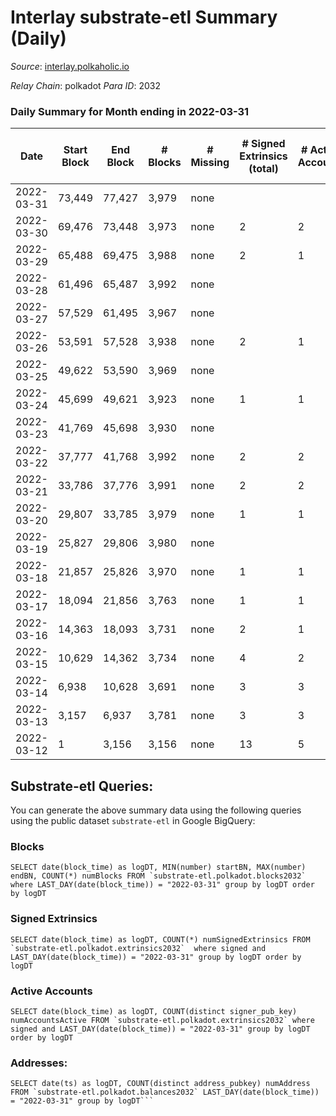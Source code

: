 # Interlay substrate-etl Summary (Daily)

_Source_: [interlay.polkaholic.io](https://interlay.polkaholic.io)

*Relay Chain*: polkadot
*Para ID*: 2032



### Daily Summary for Month ending in 2022-03-31


| Date | Start Block | End Block | # Blocks | # Missing | # Signed Extrinsics (total) | # Active Accounts | # Addresses with Balances | # Events | # Transfers | # XCM Transfers In | # XCM Transfers Out |
| ---- | ----------- | --------- | -------- | --------- | --------------------------- | ----------------- | ------------------------- | -------- | ----------- | ------------------ | ------------------- |
| 2022-03-31 | 73,449 | 77,427 | 3,979 | none  |  |  | 32 | 15,919 |   |   |   |
| 2022-03-30 | 69,476 | 73,448 | 3,973 | none  | 2 | 2 | 32 | 15,896 |   |   |   |
| 2022-03-29 | 65,488 | 69,475 | 3,988 | none  | 2 | 1 | 30 | 15,956 |   |   |   |
| 2022-03-28 | 61,496 | 65,487 | 3,992 | none  |  |  | 29 | 15,970 |   |   |   |
| 2022-03-27 | 57,529 | 61,495 | 3,967 | none  |  |  | 29 | 15,871 |   |   |   |
| 2022-03-26 | 53,591 | 57,528 | 3,938 | none  | 2 | 1 | 29 | 15,756 |   |   |   |
| 2022-03-25 | 49,622 | 53,590 | 3,969 | none  |  |  | 28 | 15,881 |   |   |   |
| 2022-03-24 | 45,699 | 49,621 | 3,923 | none  | 1 | 1 | 28 | 15,695 |   |   |   |
| 2022-03-23 | 41,769 | 45,698 | 3,930 | none  |  |  | 27 | 15,722 |   |   |   |
| 2022-03-22 | 37,777 | 41,768 | 3,992 | none  | 2 | 2 | 27 | 15,973 |   |   |   |
| 2022-03-21 | 33,786 | 37,776 | 3,991 | none  | 2 | 2 | 25 | 15,968 |   |   |   |
| 2022-03-20 | 29,807 | 33,785 | 3,979 | none  | 1 | 1 | 23 | 15,919 |   |   |   |
| 2022-03-19 | 25,827 | 29,806 | 3,980 | none  |  |  | 22 | 15,922 |   |   |   |
| 2022-03-18 | 21,857 | 25,826 | 3,970 | none  | 1 | 1 | 22 | 15,883 |   |   |   |
| 2022-03-17 | 18,094 | 21,856 | 3,763 | none  | 1 | 1 | 21 | 15,055 |   |   |   |
| 2022-03-16 | 14,363 | 18,093 | 3,731 | none  | 2 | 1 | 21 | 14,929 |   |   |   |
| 2022-03-15 | 10,629 | 14,362 | 3,734 | none  | 4 | 2 | 20 | 14,945 |   |   |   |
| 2022-03-14 | 6,938 | 10,628 | 3,691 | none  | 3 | 3 | 20 | 14,770 |   |   |   |
| 2022-03-13 | 3,157 | 6,937 | 3,781 | none  | 3 | 3 | 18 | 15,129 |   |   |   |
| 2022-03-12 | 1 | 3,156 | 3,156 | none  | 13 | 5 | 15 | 12,638 |   |   |   |

## Substrate-etl Queries:
You can generate the above summary data using the following queries using the public dataset `substrate-etl` in Google BigQuery:


### Blocks
```
SELECT date(block_time) as logDT, MIN(number) startBN, MAX(number) endBN, COUNT(*) numBlocks FROM `substrate-etl.polkadot.blocks2032`  where LAST_DAY(date(block_time)) = "2022-03-31" group by logDT order by logDT
```


### Signed Extrinsics
```
SELECT date(block_time) as logDT, COUNT(*) numSignedExtrinsics FROM `substrate-etl.polkadot.extrinsics2032`  where signed and LAST_DAY(date(block_time)) = "2022-03-31" group by logDT order by logDT
```


### Active Accounts
```
SELECT date(block_time) as logDT, COUNT(distinct signer_pub_key) numAccountsActive FROM `substrate-etl.polkadot.extrinsics2032` where signed and LAST_DAY(date(block_time)) = "2022-03-31" group by logDT order by logDT
```


### Addresses:
```
SELECT date(ts) as logDT, COUNT(distinct address_pubkey) numAddress FROM `substrate-etl.polkadot.balances2032` LAST_DAY(date(block_time)) = "2022-03-31" group by logDT```

